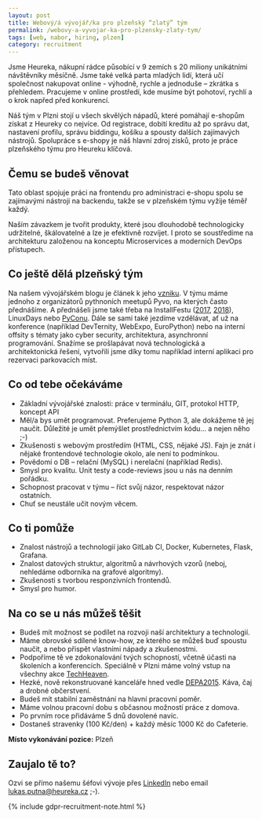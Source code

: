 ```yaml
---
layout: post
title: Webový/á vývojář/ka pro plzeňský “zlatý” tým
permalink: /webovy-a-vyvojar-ka-pro-plzensky-zlaty-tym/
tags: [web, nabor, hiring, plzen]
category: recruitment
---
```


Jsme Heureka, nákupní rádce působící v 9 zemích s 20 miliony unikátními návštěvníky měsíčně. Jsme také velká parta mladých lidí, která učí společnost nakupovat online - výhodně, rychle a jednoduše – zkrátka s přehledem. Pracujeme v online prostředí, kde musíme být pohotoví, rychlí a o krok napřed před konkurencí.
 
Náš tým v Plzni stojí u všech skvělých nápadů, které pomáhají e-shopům získat z Heureky co nejvíce. Od registrace, dobití kreditu až po správu dat, nastavení profilu, správu biddingu, košíku a spousty dalších zajímavých nástrojů. Spolupráce s e-shopy je náš hlavní zdroj zisků, proto je práce plzeňského týmu pro Heureku klíčová.

## Čemu se budeš věnovat
Tato oblast spojuje práci na frontendu pro administraci e-shopu spolu se zajímavými nástroji na backendu, takže se v plzeňském týmu vyžije téměř každý. 

Naším závazkem je tvořit produkty, které jsou dlouhodobě technologicky udržitelné, škálovatelné a lze je efektivně rozvíjet. I proto se soustředíme na architekturu založenou na konceptu Microservices a moderních DevOps přístupech.

## Co ještě dělá plzeňský tým
Na našem vývojářském blogu je článek k jeho [vzniku][1]. V týmu máme jednoho z organizátorů pythnoních meetupů Pyvo, na kterých často přednášíme. A přednášeli jsme také třeba na InstallFestu ([2017][2], [2018][3]), LinuxDays nebo [PyConu][4]. Dále se sami také jezdíme vzdělávat, ať už na konference (například DevTernity, WebExpo, EuroPython) nebo na interní offsity s tématy jako cyber security, architektura, asynchronní programování. Snažíme se prošlapávat nová technologická a architektonická řešení, vytvořili jsme díky tomu například interní aplikaci pro rezervaci parkovacích míst.

## Co od tebe očekáváme
* Základní vývojářské znalosti: práce v terminálu, GIT, protokol HTTP, koncept API
* Měl/a bys umět programovat. Preferujeme Python 3, ale dokážeme tě jej naučit. Důležité je umět přemýšlet prostřednictvím kódu... a nejen něho ;-)
* Zkušenosti s webovým prostředím (HTML, CSS, nějaké JS). Fajn je znát i nějaké frontendové technologie okolo, ale není to podmínkou.
* Povědomí o DB – relační (MySQL) i nerelační (například Redis).
* Smysl pro kvalitu. Unit testy a code-reviews jsou u nás na denním pořádku.
* Schopnost pracovat v týmu – říct svůj názor, respektovat názor ostatních.
* Chuť se neustále učit novým věcem.

## Co ti pomůže
* Znalost nástrojů a technologií jako GitLab CI, Docker, Kubernetes, Flask, Grafana.
* Znalost datových struktur, algoritmů a návrhových vzorů (neboj, nehledáme odborníka na grafové algoritmy).
* Zkušenosti s tvorbou responzivních frontendů.
* Smysl pro humor.

## Na co se u nás můžeš těšit
* Budeš mít možnost se podílet na rozvoji naší architektury a technologií.
* Máme obrovské sdílené know-how, ze kterého se můžeš buď spoustu naučit, a nebo přispět vlastními nápady a zkušenostmi.
* Podpoříme tě ve zdokonalování tvých schopností, včetně účasti na školeních a konferencích. Speciálně v Plzni máme volný vstup na všechny akce [TechHeaven][5].
* Hezké, nově rekonstruované kanceláře hned vedle [DEPA2015][6]. Káva, čaj a drobné občerstvení.
* Budeš mít stabilní zaměstnání na hlavní pracovní poměr.
* Máme volnou pracovní dobu s občasnou možností práce z domova.
* Po prvním roce přidáváme 5 dnů dovolené navíc.
* Dostaneš stravenky (100 Kč/den) + každý měsíc 1000 Kč do Cafeterie.
 
**Místo vykonávání pozice:** Plzeň 
 
## Zaujalo tě to?
Ozvi se přímo našemu šéfovi vývoje přes [LinkedIn][7] nebo email [lukas.putna@heureka.cz](mailto:lukas.putna@heureka.cz "poslat email") ;-).

{% include gdpr-recruitment-note.html %}

[1]:https://www.heurekadevs.cz/velka-prilezitost-pro-plzenaky/
[2]:https://www.youtube.com/watch?v=kRY2UGhjRb0&feature=youtu.be
[3]:https://www.youtube.com/watch?v=DjqIJtmC8b4&feature=youtu.be
[4]:https://www.youtube.com/watch?v=prCvSxriSJw&feature=youtu.be
[5]:https://www.facebook.com/TechHeavenCZ/
[6]:https://www.depo2015.cz/
[7]:https://www.linkedin.com/in/lukas-putna-20660323/